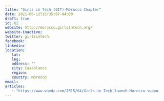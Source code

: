```yaml
---
title: "Girls in Tech (GIT)-Morocco Chapter"
date: 2021-06-12T15:35:07-04:00
draft: true
id: 82
website: http://morocco.girlsintech.org/
website-inactive: 
twitter: girlsintech
facebook: 
linkedin: 
location: 
   lat: 
   lng: 
   address: ""
   city: Casablanca
   region: 
   country: Morocco
email: 
articles:
   - "https://www.wamda.com/2015/04/Girls-in-Tech-launch-Morocco-support-women-entrepreneurs"
---
```


